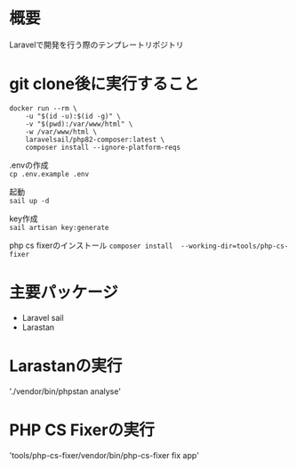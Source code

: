# 概要
Laravelで開発を行う際のテンプレートリポジトリ

# git clone後に実行すること
```
docker run --rm \
    -u "$(id -u):$(id -g)" \
    -v "$(pwd):/var/www/html" \
    -w /var/www/html \
    laravelsail/php82-composer:latest \
    composer install --ignore-platform-reqs
```

.envの作成  
`cp .env.example .env`

起動  
`sail up -d`

key作成  
`sail artisan key:generate`

php cs fixerのインストール
`composer install  --working-dir=tools/php-cs-fixer`

# 主要パッケージ
- Laravel sail
- Larastan

# Larastanの実行
'./vendor/bin/phpstan analyse'

# PHP CS Fixerの実行
'tools/php-cs-fixer/vendor/bin/php-cs-fixer fix app'
